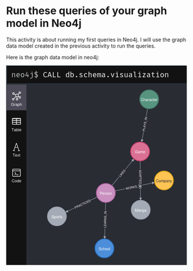 # Run these queries of your graph model in Neo4j

This activity is about running my first queries in Neo4j. I will use the graph data model created in the previous activity to run the queries.

Here is the graph data model in neo4j:

![image](data_model.png)